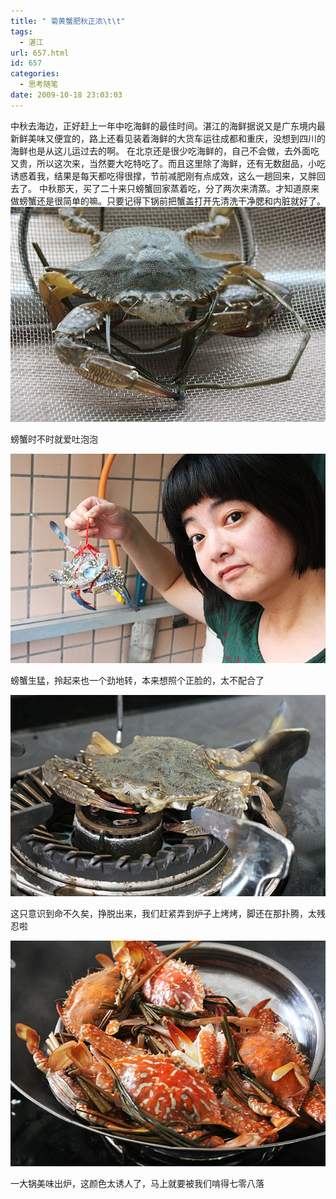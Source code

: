 ```yaml
---
title: " 菊黄蟹肥秋正浓\t\t"
tags:
  - 湛江
url: 657.html
id: 657
categories:
  - 思考随笔
date: 2009-10-18 23:03:03
---
```


中秋去海边，正好赶上一年中吃海鲜的最佳时间。湛江的海鲜据说又是广东境内最新鲜美味又便宜的，路上还看见装着海鲜的大货车运往成都和重庆，没想到四川的海鲜也是从这儿运过去的啊。 在北京还是很少吃海鲜的，自己不会做，去外面吃又贵，所以这次来，当然要大吃特吃了。而且这里除了海鲜，还有无数甜品，小吃诱惑着我，结果是每天都吃得很撑，节前减肥刚有点成效，这么一趟回来，又胖回去了。 中秋那天，买了二十来只螃蟹回家蒸着吃，分了两次来清蒸。才知道原来做螃蟹还是很简单的嘛。只要记得下锅前把蟹盖打开先清洗干净腮和内脏就好了。 ![吐泡泡](../../images//2009/10/img_4061.jpg "吐泡泡")

螃蟹时不时就爱吐泡泡

![生猛](../../images//2009/10/img_4068.jpg "生猛")

螃蟹生猛，拎起来也一个劲地转，本来想照个正脸的，太不配合了

![烤螃蟹](../../images//2009/10/img_4065.jpg "烤螃蟹")

这只意识到命不久矣，挣脱出来，我们赶紧弄到炉子上烤烤，脚还在那扑腾，太残忍啦

![美味出炉](../../images//2009/10/img_4071.jpg "美味出炉")

一大锅美味出炉，这颜色太诱人了，马上就要被我们啃得七零八落